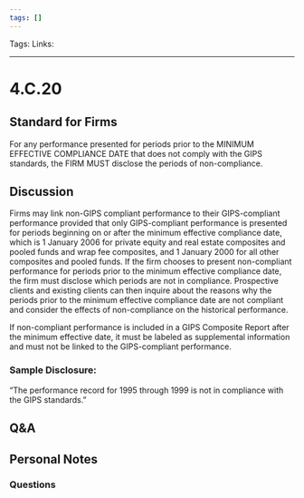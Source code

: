 ```yaml
---
tags: []
---
```

Tags:
Links: 
___
# 4.C.20
## Standard for Firms
For any performance presented for periods prior to the MINIMUM EFFECTIVE COMPLIANCE DATE that does not comply with the GIPS standards, the FIRM MUST disclose the periods of non-compliance.
## Discussion
Firms may link non-GIPS compliant performance to their GIPS-compliant performance provided that only GIPS-compliant performance is presented for periods beginning on or after the minimum effective compliance date, which is 1 January 2006 for private equity and real estate composites and pooled funds and wrap fee composites, and 1 January 2000 for all other composites and pooled funds. If the firm chooses to present non-compliant performance for periods prior to the minimum effective compliance date, the firm must disclose which periods are not in compliance. Prospective clients and existing clients can then inquire about the reasons why the periods prior to the minimum effective compliance date are not compliant and consider the effects of non-compliance on the historical performance.

If non-compliant performance is included in a GIPS Composite Report after the minimum effective date, it must be labeled as supplemental information and must not be linked to the GIPS-compliant performance.
### Sample Disclosure:
“The performance record for 1995 through 1999 is not in compliance with the GIPS standards.”
## Q&A

## Personal Notes

### Questions